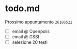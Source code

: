 # todo.md

Prossimo appuntamento `20180522`

- [ ] email @ Openpolis
- [ ] email @ GSSI
- [ ] selezione 20 testi
